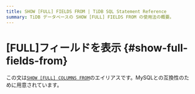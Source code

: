 ```yaml
---
title: SHOW [FULL] FIELDS FROM | TiDB SQL Statement Reference
summary: TiDB データベースの SHOW [FULL] FIELDS FROM の使用法の概要。
---
```


# [FULL]フィールドを表示 {#show-full-fields-from}

この文は[`SHOW [FULL] COLUMNS FROM`](/sql-statements/sql-statement-show-columns-from.md)のエイリアスです。MySQLとの互換性のために用意されています。
